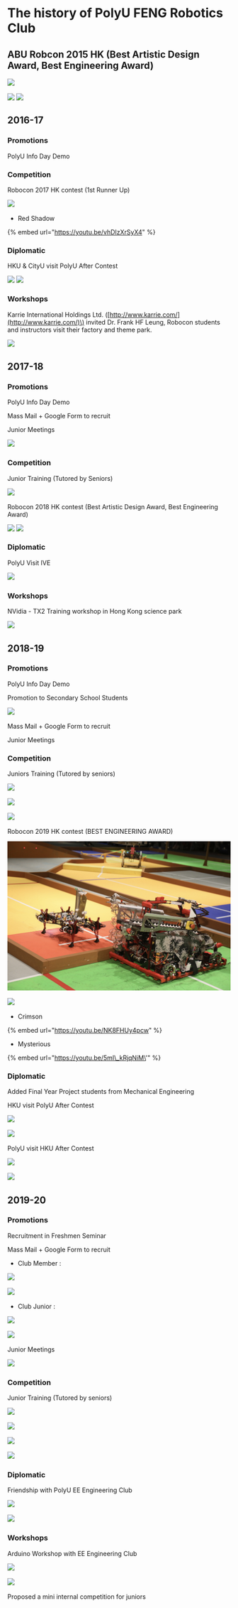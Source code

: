# The history of PolyU FENG Robotics Club


## ABU Robcon 2015 HK \(Best Artistic Design Award, Best Engineering Award\)

![](https://i.imgur.com/FFAOmsQ.jpg)

<p float="middle">
  <img src="https://i.imgur.com/pNPGbsp.jpg" width="49%" /> 
  <img src="https://i.imgur.com/a5KUh5u.jpg" width="49%" />
</p>

## 2016-17

### Promotions

PolyU Info Day Demo

### Competition

Robocon 2017 HK contest \(1st Runner Up\)

![](https://i.imgur.com/FFAOmsQ.jpg)

* Red Shadow

{% embed url="https://youtu.be/vhDIzXrSyX4" %}



### Diplomatic

HKU & CityU visit PolyU After Contest

<p float="middle">
  <img src="https://i.imgur.com/lLeX6cU.jpg" width="49%" />
  <img src="https://i.imgur.com/buhWulr.jpg" width="49%" /> 
</p>

### Workshops

Karrie International Holdings Ltd. \([http://www.karrie.com/](http://www.karrie.com/)\) invited Dr. Frank HF Leung, Robocon students and instructors visit their factory and theme park.

![](https://i.imgur.com/2sJ08eB.jpg)

## 2017-18

### Promotions

PolyU Info Day Demo

Mass Mail + Google Form to recruit

Junior Meetings

![](https://i.imgur.com/2liadtE.jpg)

### Competition

Junior Training \(Tutored by Seniors\)

![](https://i.imgur.com/mu6LnZz.jpg)

Robocon 2018 HK contest \(Best Artistic Design Award, Best Engineering Award\)

<p float="middle">
  <img src="https://i.imgur.com/ahwI27a.jpg" width="49%" />
  <img src="https://i.imgur.com/FKPXH7v.jpg" width="49%" /> 
</p>

### Diplomatic

PolyU Visit IVE

![](https://i.imgur.com/JuWy2re.jpg)

### Workshops

NVidia - TX2 Training workshop in Hong Kong science park

![](https://i.imgur.com/MUR906S.jpg)

## 2018-19

### Promotions

PolyU Info Day Demo

Promotion to Secondary School Students

![](https://i.imgur.com/eM0wqgS.jpg)

Mass Mail + Google Form to recruit

Junior Meetings

### Competition

Juniors Training \(Tutored by seniors\)

![](https://i.imgur.com/QTYKEsM.jpg?1)

![](https://i.imgur.com/HeqIjve.jpg)

![](https://i.imgur.com/H7u3JZS.jpg)

Robocon 2019 HK contest \(BEST ENGINEERING AWARD\)

![](../.gitbook/assets/image%20%282%29.png)

![](https://i.imgur.com/qdtBsMh.jpg)

* Crimson 

{% embed url="https://youtu.be/NK8FHUy4pcw" %}



* Mysterious 

{% embed url="https://youtu.be/5mI\_kRjqNiM\'" %}



### Diplomatic

Added Final Year Project students from Mechanical Engineering

HKU visit PolyU After Contest

![](https://i.imgur.com/9MtoNc5.jpg)

![](https://i.imgur.com/LLYKpJM.jpg)

PolyU visit HKU After Contest

![](https://i.imgur.com/WWAZImO.jpg)

![](https://i.imgur.com/RfOBkHt.jpg)

## 2019-20

### Promotions

Recruitment in Freshmen Seminar

Mass Mail + Google Form to recruit

* Club Member :

![](https://i.imgur.com/pvg4Gmp.png)

![](https://i.imgur.com/FJl8fI6.png)

* Club Junior :

![](https://i.imgur.com/aLZShJl.png)

![](https://i.imgur.com/PqBC1UD.png)

Junior Meetings

![](https://i.imgur.com/NhMqWmi.jpg)

### Competition

Junior Training \(Tutored by seniors\)

![](https://i.imgur.com/RU5RgxH.jpg)

![](https://i.imgur.com/eboKG5O.jpg)

![](https://i.imgur.com/hSd4IF1.jpg)

![](https://i.imgur.com/4ztjhso.jpg)

### Diplomatic

Friendship with PolyU EE Engineering Club

![](https://i.imgur.com/oTCUzpU.jpg)

![](https://i.imgur.com/9gyrpOj.jpg)

### Workshops

Arduino Workshop with EE Engineering Club

![](https://i.imgur.com/nh0bUjB.jpg)

![](https://i.imgur.com/pSqdtqp.jpg)

Proposed a mini internal competition for juniors

